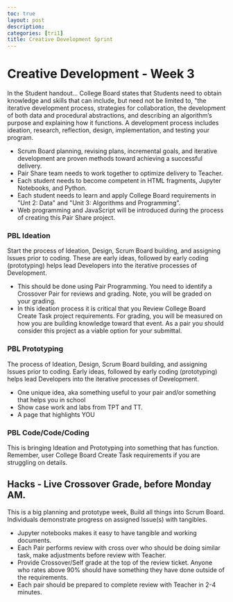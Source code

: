 ```yaml
---
toc: true
layout: post
description: 
categories: [tri1]
title: Creative Development Sprint
---
```


# Creative Development - Week 3
In the Student handout... College Board states that Students need to obtain knowledge and skills that can include, but need not be limited to, "the iterative development process, strategies for collaboration, the development of both data and procedural abstractions, and describing an algorithm’s purpose and explaining how it functions. A development process includes ideation, research, reflection, design, implementation, and testing your program.
- Scrum Board planning, revising plans, incremental goals, and iterative development are proven methods toward achieving a successful delivery.
- Pair Share team needs to work together to optimize delivery to Teacher. 
- Each student needs to become competent in HTML fragments, Jupyter Notebooks, and Python.
- Each student needs to learn and apply College Board requirements in "Unt 2: Data" and "Unit 3: Algorithms and Programming".  
- Web programming and JavaScript will be introduced during the process of creating this Pair Share project.  

### PBL Ideation
Start the process of Ideation, Design, Scrum Board building, and assigning Issues prior to coding.  These are early ideas, followed by early coding (prototyping) helps lead Developers into the iterative processes of Development. 
- This should be done using Pair Programming.  You need to identify a Crossover Pair for reviews and grading.  Note, you will be graded on your grading.
- In this ideation process it is critical that you Review College Board Create Task project requirements.  For grading, you will be measured on how you are building knowledge toward that event.  As a pair you should consider this project as a viable option for your submittal.

### PBL Prototyping
The process of Ideation, Design, Scrum Board building, and assigning Issues prior to coding.  Early ideas, followed by early coding (prototyping) helps lead Developers into the iterative processes of Development.
- One unique idea, aka something useful to your pair and/or something that helps you in school
- Show case work and labs from TPT and TT.
- A page that highlights YOU

### PBL Code/Code/Coding
This is bringing Ideation and Prototyping into something that has function.  Remember, user College Board Create Task requirements if you are struggling on details.

## Hacks - Live Crossover Grade, before Monday AM.
This is a big planning and prototype week,  Build all things into Scrum Board. Individuals demonstrate progress on assigned Issue(s) with tangibles.  
- Jupyter notebooks makes it easy to have tangible and working documents.  
- Each Pair performs review with cross over who should be doing similar task, make adjustments before review with Teacher.  
- Provide Crossover/Self grade at the top of the review ticket.  Anyone who rates above 90% should have something they have done outside of the requirements. 
- Each pair should be prepared to complete review with Teacher in 2-4 minutes.
